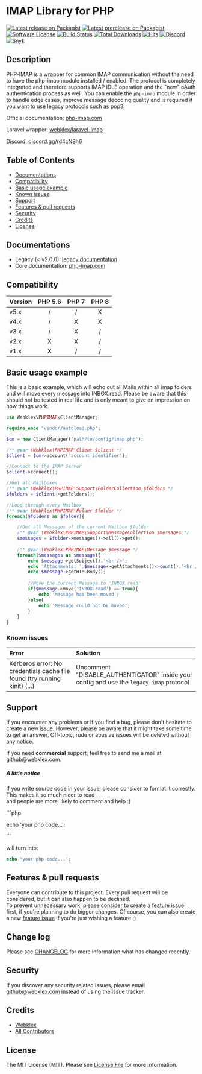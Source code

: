 
# IMAP Library for PHP

[![Latest release on Packagist][ico-release]][link-packagist]
[![Latest prerelease on Packagist][ico-prerelease]][link-packagist]
[![Software License][ico-license]][link-license]
[![Build Status][ico-travis]][link-scrutinizer]
[![Total Downloads][ico-downloads]][link-downloads]
[![Hits][ico-hits]][link-hits]
[![Discord][ico-discord]][link-discord]
[![Snyk][ico-snyk]][link-snyk]


## Description
PHP-IMAP is a wrapper for common IMAP communication without the need to have the php-imap module installed / enabled.
The protocol is completely integrated and therefore supports IMAP IDLE operation and the "new" oAuth authentication
process as well.
You can enable the `php-imap` module in order to handle edge cases, improve message decoding quality and is required if
you want to use legacy protocols such as pop3.

Official documentation: [php-imap.com](https://www.php-imap.com/)

Laravel wrapper: [webklex/laravel-imap](https://github.com/Webklex/laravel-imap)

Discord: [discord.gg/rd4cN9h6][link-discord]

## Table of Contents
- [Documentations](#documentations)
- [Compatibility](#compatibility)
- [Basic usage example](#basic-usage-example)
- [Known issues](#known-issues)
- [Support](#support)
- [Features & pull requests](#features--pull-requests)
- [Security](#security)
- [Credits](#credits)
- [License](#license)


## Documentations
- Legacy (< v2.0.0): [legacy documentation](https://github.com/Webklex/php-imap/tree/1.4.5)
- Core documentation: [php-imap.com](https://www.php-imap.com/)


## Compatibility
| Version | PHP 5.6 | PHP 7 | PHP 8 |
|:--------|:-------:|:-----:|:-----:|
| v5.x    |    /    |   /   |   X   |
| v4.x    |    /    |   X   |   X   |
| v3.x    |    /    |   X   |   /   |
| v2.x    |    X    |   X   |   /   |
| v1.x    |    X    |   /   |   /   |

## Basic usage example
This is a basic example, which will echo out all Mails within all imap folders
and will move every message into INBOX.read. Please be aware that this should not be
tested in real life and is only meant to give an impression on how things work.

```php
use Webklex\PHPIMAP\ClientManager;

require_once "vendor/autoload.php";

$cm = new ClientManager('path/to/config/imap.php');

/** @var \Webklex\PHPIMAP\Client $client */
$client = $cm->account('account_identifier');

//Connect to the IMAP Server
$client->connect();

//Get all Mailboxes
/** @var \Webklex\PHPIMAP\Support\FolderCollection $folders */
$folders = $client->getFolders();

//Loop through every Mailbox
/** @var \Webklex\PHPIMAP\Folder $folder */
foreach($folders as $folder){

    //Get all Messages of the current Mailbox $folder
    /** @var \Webklex\PHPIMAP\Support\MessageCollection $messages */
    $messages = $folder->messages()->all()->get();
    
    /** @var \Webklex\PHPIMAP\Message $message */
    foreach($messages as $message){
        echo $message->getSubject().'<br />';
        echo 'Attachments: '.$message->getAttachments()->count().'<br />';
        echo $message->getHTMLBody();
        
        //Move the current Message to 'INBOX.read'
        if($message->move('INBOX.read') == true){
            echo 'Message has been moved';
        }else{
            echo 'Message could not be moved';
        }
    }
}
```


### Known issues
| Error                                                                      | Solution                                                                                |
|:---------------------------------------------------------------------------|:----------------------------------------------------------------------------------------|
| Kerberos error: No credentials cache file found (try running kinit) (...)  | Uncomment "DISABLE_AUTHENTICATOR" inside your config and use the `legacy-imap` protocol |


## Support
If you encounter any problems or if you find a bug, please don't hesitate to create a new [issue](https://github.com/Webklex/php-imap/issues).
However, please be aware that it might take some time to get an answer.
Off-topic, rude or abusive issues will be deleted without any notice.

If you need **commercial** support, feel free to send me a mail at github@webklex.com.


##### A little notice
If you write source code in your issue, please consider to format it correctly. This makes it so much nicer to read  
and people are more likely to comment and help :)

&#96;&#96;&#96;php

echo 'your php code...';

&#96;&#96;&#96;

will turn into:
```php 
echo 'your php code...'; 
``` 


## Features & pull requests
Everyone can contribute to this project. Every pull request will be considered, but it can also happen to be declined.  
To prevent unnecessary work, please consider to create a [feature issue](https://github.com/Webklex/php-imap/issues/new?template=feature_request.md)  
first, if you're planning to do bigger changes. Of course, you can also create a new [feature issue](https://github.com/Webklex/php-imap/issues/new?template=feature_request.md)
if you're just wishing a feature ;)


## Change log
Please see [CHANGELOG][link-changelog] for more information what has changed recently.


## Security
If you discover any security related issues, please email github@webklex.com instead of using the issue tracker.


## Credits
- [Webklex][link-author]
- [All Contributors][link-contributors]


## License
The MIT License (MIT). Please see [License File][link-license] for more information.


[ico-release]: https://img.shields.io/packagist/v/Webklex/php-imap.svg?style=flat-square&label=version
[ico-prerelease]: https://img.shields.io/github/v/release/webklex/php-imap?include_prereleases&style=flat-square&label=pre-release
[ico-license]: https://img.shields.io/badge/license-MIT-brightgreen.svg?style=flat-square
[ico-travis]: https://img.shields.io/travis/Webklex/php-imap/master.svg?style=flat-square
[ico-scrutinizer]: https://img.shields.io/scrutinizer/coverage/g/Webklex/php-imap.svg?style=flat-square
[ico-code-quality]: https://img.shields.io/scrutinizer/g/Webklex/php-imap.svg?style=flat-square
[ico-downloads]: https://img.shields.io/packagist/dt/Webklex/php-imap.svg?style=flat-square
[ico-build]: https://img.shields.io/scrutinizer/build/g/Webklex/php-imap/master?style=flat-square
[ico-quality]: https://img.shields.io/scrutinizer/quality/g/Webklex/php-imap/master?style=flat-square
[ico-hits]: https://hits.webklex.com/svg/webklex/php-imap
[ico-snyk]: https://snyk-widget.herokuapp.com/badge/composer/webklex/php-imap/badge.svg
[ico-discord]: https://img.shields.io/static/v1?label=discord&message=open&color=5865f2&style=flat-square

[link-packagist]: https://packagist.org/packages/Webklex/php-imap
[link-travis]: https://travis-ci.org/Webklex/php-imap
[link-scrutinizer]: https://scrutinizer-ci.com/g/Webklex/php-imap/code-structure
[link-code-quality]: https://scrutinizer-ci.com/g/Webklex/php-imap
[link-downloads]: https://packagist.org/packages/Webklex/php-imap
[link-author]: https://github.com/webklex
[link-contributors]: https://github.com/Webklex/php-imap/graphs/contributors
[link-license]: https://github.com/Webklex/php-imap/blob/master/LICENSE
[link-changelog]: https://github.com/Webklex/php-imap/blob/master/CHANGELOG.md
[link-jetbrains]: https://www.jetbrains.com
[link-hits]: https://hits.webklex.com
[link-snyk]: https://snyk.io/vuln/composer:webklex%2Fphp-imap
[link-discord]: https://discord.gg/rd4cN9h6
